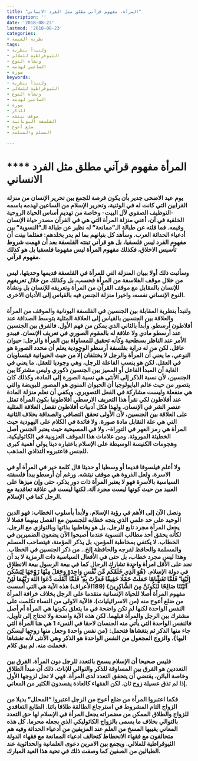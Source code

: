 ```yaml
---
title: "المرأة، مفهوم قرآني مطلق مثل الفرد الانساني"
description: ''
date: '2018-08-23'
lastmod: '2018-08-23'
categories:
- نظرية القيمة
tags:
- ولنبدأ بنظرية
- الثيوقراطية للملالي
- ونشأة النوع
- الساعين لهدمه
- صورة
keywords:
- ولنبدأ بنظرية
- الثيوقراطية للملالي
- ونشأة النوع
- الساعين لهدمه
- صورة
- للذكر
- موقف نيتشه
- الفلسفة اليونانية
- ضلع أعوج
- المسلم والمسلمة

---
```

# **** **المرأة مفهوم قرآني مطلق مثل الفرد الانساني**

### يوم عيد الاضحى جدير بأن يكون فرصة للجمع بين تحرير الإنسان من منزلة القرابين التي كانت له في الوثنية، وتحرير الإسلام من الساعين لهدمه باسمه -التوظيف الصفوي لآل البيت- وخاصة من تهديم أساس الحياة الروحية الخلقية في آن، أعني منزلة المرأة التي هي في القرآن مصدر حياة الإنسان وقيمه. فما قلته عن طبالة الـ”ممانعة” له نظير عن طبالة الـ”النسوية” بين أدعياء الحداثة العرب. وسأهد كل بنيانهم بما لم يدر بخلدهم: فمثلما بينت أن مفهوم الفرد ليس فلسفيا، بل هو قرآني تبنته الفلسفة بعد أن فهمت شروط تأسيس الاخلاق، فكذلك مفهوم المرأة ليس مفهوما فلسفيا بل هو كذلك مفهوم قرآني.

### وسأثبت ذلك أولا ببيان المنزلة التي للمرأة في الفلسفة قديمها وحديثها، ليس من خلال موقف الفلاسفة من المرأة فحسب، بل وكذلك من خلال تعريفهم للإنسان بالمقابل مع موقف القرآن من المرأة وتعريفه للإنسان بل ونشأة النوع الإنساني نفسه، واخيرا منزلة الجنس فيه بالقياس إلى الأديان الاخرى.

### ولنبدأ بنظرية المقابلة بين الجنسين في الفلسفة اليونانية والموقف من المرأة والعلاقة بين الجنسين بالقياس إلى العلاقة المثلية بتوسط الصداقة عند أفلاطون أرسطو. وأبدأ بالثاني الذي يمكن من فهم الأول. فالفرق بين الجنسين عند أرسطو مادي ولا علاقة له بالمقوم الصوري في تعريف الإنسان. فيبدو الأمر عند الناظر بسطحية وكأنه تحقيق للمساواة بين المرأة والرجل: حيوان عاقل. لكن من له دراية بفلسفة أرسطو الوجودية يعلم أن محدد الصورة هو النوعي، ما يعني أن المرأة والرجل لا يختلفان إلّا من حيث الحيوانية فيتساويان في العقل. لكن هو ينسب الفاعلة للرجل، وهي وجوديا للعقل. ما يعني في الغاية أن المبدأ الفاعل أو المميز بين الجنسين ذكوري وليس مشتركا بين الجنسين، لأن نسبة الذكر إلى الأنثى هي نسبة الصورة إلى المادة، وكذلك كان يتصور من حيث عالم البايولوجيا أن الحيوان المنوي هو المصور للبويضة والتي هي منفعلة وليست مشاركة في الفعل التصويري. ويكفي أن نعلم منزلة المادة عند أفلاطون لكي نقرأ هذا التعريف الارسطي أفلاطونيا بكون المرأة تمثل عنصر الشر في الإنسان. ولهذا فكل أدبيات أفلاطون تفضل العلاقة المثلية على العلاقة بين الجنسين، لأن الأولى تحقق التصافي والصداقة بخلاف الثانية التي هي علة التقابل مادة صورة. ولا فائدة في الكلام على اليهودية حيث المرأة هي رمز العهر في التوراة-. ولا في المسيحية حيث يعتبر الجنس أصل الخطيئة الموروثة. ومن علامات هذا الموقف العزوبية في الكاثوليكية، وهجومات الكنيسة الوسيطة على الإسلام باعتباره دينا يولي أهمية كبرى للجنس فاعتبروه التذاذي المذهب.

### ولا أعلم فيلسوفا قديما أو وسطيا أو حديثا قال كلمة خير في المرأة أو في الاسرة، ولعل الذروة هي موقف نيتشه. ورغم أن أرسطو يبدأ فلسفته السياسية بالأسرة فهو لا يعتبر المرأة ذات دور يذكر، حتى وإن ميزها على العبيد من حيث كونها ليست مجرد آلة، لكنها ليست في علاقة تعاقدية مع الرجل كما في الإسلام.

### ونصل الآن إلى الأهم في رؤية الإسلام. ولأبدأ بأسلوب الخطاب: فهو الدين الوحيد على حد علمي الذي يتجه خطابه للجنسين مع الفصل بينهما فصلا لا يجعل المرأة مجرد تابع للرجل، بل هو يخاطبها بذاتها وبالتوازي مع الرجل، لكأنه يحقق أحد مطالب النسوية عندما أصبحوا الآن يضعون الضميرين في الخطاب. لا يكتفي بمخاطبة المؤمن، بل يذكر المؤمنة، فيتصاحب المسلم والمسلمة والحافظ لفرجه والحافظة إلخ.. من ذكر الجنسين في الخطاب. وهذا ليس مجرد خطاب، بل حتى في الأفعال السياسية ذات الرمزية لا بد أن نجد على الأقل امرأة واحدة تشارك الرجال كما في بيعة الرسول بيعة الانطلاق في دولة الإسلام. {هُوَ الَّذِي خَلَقَكُم مِّن نَّفْسٍ وَاحِدَةٍ وَجَعَلَ مِنْهَا زَوْجَهَا لِيَسْكُنَ إِلَيْهَا ۖ فَلَمَّا تَغَشَّاهَا حَمَلَتْ حَمْلًا خَفِيفًا فَمَرَّتْ بِهِ ۖ فَلَمَّا أَثْقَلَت دَّعَوَا اللَّهَ رَبَّهُمَا لَئِنْ آتَيْتَنَا صَالِحًا لَّنَكُونَنَّ مِنَ الشَّاكِرِينَ} (189الأعراف) هذه الآية هي التي أسست مفهوم المرأة أصلا للحياة الإنسانية متقدما على الرجل بخلاف خرافة المرأة من ضلع أعوج منه (من الاسرائيليات). فالآية الاولى من النساء تكلمت على النفس الواحدة لكنها لم تكن واضحة في ما يتعلق بكونها هي المرأة أم أصل مشترك بين الرجل والمرأة قبلهما. لكن هذه الآية واضحة ولا تحتاج إلى تأويل، فالنفس الواحدة التي يأتي منه الجنسان لاحقا في النسء 1 هي هنا المرأة التي جاء منها الذكر ثم يتغشاها فتحمل: {من نفس واحدة وجعل منها زوجها ليسكن اليها}. والزوج المجعول من النفس الواحدة هو الذكر وهي الأنثى لأنه تغشاها فحملت منه. لم يبق كلام.

### فليس صحيحا أن الإسلام يسمح بالتعدد للرجل دون المرأة. الفرق بين التعددين هو الفرق بين المساوقة للذكر والتوالي للإناث. ذلك أن مبدأ الطلاق وخاصة البائن، يقتضي أن يتحقق التعدد لدى المرأة. فهي لا تحل لزوجها الأول إذا لم تذق عسيلة زوج ثان. لكن الفقهاء كالعادة يفسدون الكثير من المعاني.

### فكما اعتبروا المرأة من ضلع أعوج من الرجل اعتبروا “المحلل” بديلا من الزواج التام المشروط في استرجاع الطالقة طلاقا بائنا. الطابع التعاقدي للزواج والطلاق الممكن من مضمراته يجعل المرأة في الإسلام لها حق التعدد بالتوالي بخلاف ما يسمى بالزواج الكاثوليكي الذي يجعله محرما. كل هذه المعاني يغيبها المسخ من العلم عند المزيفين من أدعياء الحداثة وفيه هم متحالفون مع فقهاء الانحطاط كتحالف ادعياء الممانعة مع فقهاء الدولة الثيوقراطية للملالي. ويجمع بين الامرين دعوى العلمانية والحداثوية عند الطبالين من الصفين كما وصفت ذلك في تحية هذا العيد المبارك.

###